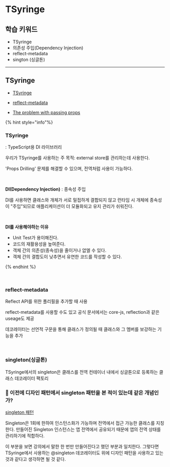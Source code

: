 # TSyringe

## 학습 키워드

- TSyringe
- 의존성 주입(Dependency Injection)
- reflect-metadata
- sington (싱글톤)

---

## TSyringe

- [TSyringe](https://github.com/microsoft/tsyringe)

- [reflect-metadata](https://github.com/rbuckton/reflect-metadata)

- [The problem with passing props](https://beta.reactjs.org/learn/passing-data-deeply-with-context#the-problem-with-passing-props)

{% hint style="info"%}

### TSyringe

: TypeScript용 DI 라이브러리

우리가 TSyringe를 사용하는 주 목적: external store를 관리하는데 사용한다.

'Props Drilling' 문제를 해결할 수 있으며, 전역처럼 사용이 가능하다.

<br />

**DI(Dependency Injection)**
: 종속성 주입

DI를 사용하면 클래스와 개체가 서로 밀접하게 결합되지 않고 런타임 시 개체에 종속성이 "주입"되므로 애플리케이션이 더 모듈화되고 유지 관리가 쉬워진다.

<br />

**DI를 사용해야하는 이유**

- Unit Test가 용이해진다.
- 코드의 재활용성을 높여준다.
- 객체 간의 의존성(종속성)을 줄이거나 없엘 수 있다.
- 객체 간의 결합도이 낮추면서 유연한 코드를 작성할 수 있다.

{% endhint %}

<br />

### reflect-metadata

Reflect API를 위한 폴리필을 추가할 때 사용

reflect-metadata를 사용할 수도 있고 공식 문서에서는 core-js, reflection과 같은 useage도 제공

데코레이터는 선언적 구문을 통해 클래스가 정의될 때 클래스와 그 멤버를 보강하는 기능을 추가

<br />

### singleton(싱글톤)

TSyringe에서의 singleton은 클래스를 전역 컨테이너 내에서 싱글톤으로 등록하는 클래스 데코레이터 팩토리

### 🦖 이전에 디자인 패턴에서 singleton 패턴을 본 적이 있는데 같은 개념인가?

[singleton 패턴](https://patterns-dev-kr.github.io/design-patterns/singleton-pattern/)

Singleton은 1회에 한하여 인스턴스화가 가능하며 전역에서 접근 가능한 클래스를 지칭한다. 만들어진 Singleton 인스턴스는 앱 전역에서 공유되기 때문에 앱의 전역 상태를 관리하기에 적합하다.

이 부분을 보면 강의에서 말한 한 번만 만들어진다고 했던 부분과 일치한다. 그렇다면 TSyringe에서 사용하는 @singleton 데코레이터도 위에 디자인 패턴을 사용하고 있는 것과 같다고 생각하면 될 것 같다.

